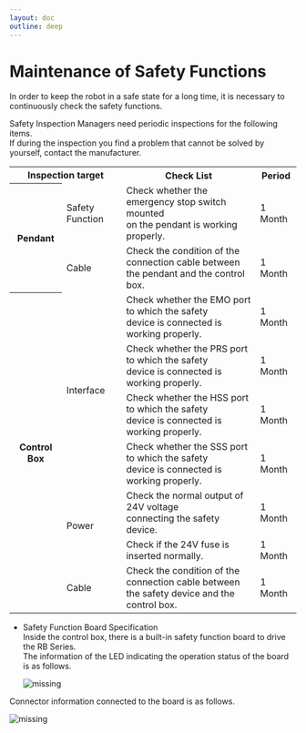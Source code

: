 ```yaml
---
layout: doc
outline: deep
---
```


# Maintenance of Safety Functions

In order to keep the robot in a safe state for a long time, it is necessary to continuously check the safety functions.

Safety Inspection Managers need periodic inspections for the following items.<br>
If during the inspection you find a problem that cannot be solved by yourself, contact the manufacturer.

<div class="center-align th-align">
  <table>
    <tr>
      <th colspan="2">Inspection target</th>
      <th>Check List</th>
      <th>Period</th>
    </tr>
    <tr>
      <th rowspan=2>Pendant</th>
      <td>Safety Function</td>
      <td>Check whether the emergency stop switch mounted<br>on the pendant is working properly.</td>
      <td>1 Month</td>
    </tr>
    <tr>
      <td>Cable</td>
      <td>Check the condition of the connection cable between<br>the pendant and the control box.</td>
      <td>1 Month</td>
    </tr>
    <tr>
      <th rowspan=7>Control Box</th>
      <td rowspan=4>Interface</td>
      <td>Check whether the EMO port to which the safety<br>device is connected is working properly.</td>
      <td>1 Month</td>
    </tr>
    <tr>
      <td>Check whether the PRS port to which the safety<br>device is connected is working properly.</td>
      <td>1 Month</td>
    </tr>
    <tr>
      <td>Check whether the HSS port to which the safety<br>device is connected is working properly.</td>
      <td>1 Month</td>
    </tr>
    <tr>
      <td>Check whether the SSS port to which the safety<br>device is connected is working properly.</td>
      <td>1 Month</td>
    </tr>
    <tr>
      <td rowspan=2>Power</td>
      <td>Check the normal output of 24V voltage<br>connecting the safety device.</td>
      <td>1 Month</td>
    </tr>
    <tr>
      <td>Check if the 24V fuse is inserted normally.</td>
      <td>1 Month</td>
    </tr>
    <tr>
      <td>Cable</td>
      <td>Check the condition of the connection cable between<br>the safety device and the control box.</td>
      <td>1 Month</td>
    </tr>
  </table>
</div>

- Safety Function Board Specification<br>
  Inside the control box, there is a built-in safety function board to drive the RB Series.<br>
  The information of the LED indicating the operation status of the board is as follows.

  ![missing](/manual/common/safety_function/8-1.png)

Connector information connected to the board is as follows.

![missing](/manual/common/safety_function/8-2.png)

